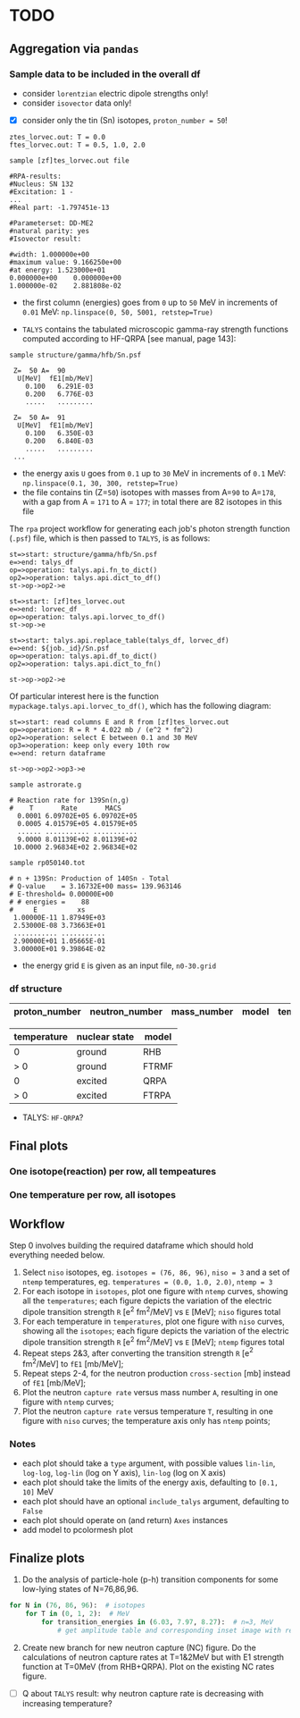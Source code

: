 # TODO


## Aggregation via `pandas`


### Sample data to be included in the overall df

- consider `lorentzian` electric dipole strengths only!
- consider `isovector` data only!
- [x] consider only the tin (Sn) isotopes, `proton_number = 50`!


```
ztes_lorvec.out: T = 0.0
ftes_lorvec.out: T = 0.5, 1.0, 2.0
```


```
sample [zf]tes_lorvec.out file
```
```
#RPA-results:
#Nucleus: SN 132
#Excitation: 1 -
...
#Real part: -1.797451e-13

#Parameterset: DD-ME2
#natural parity: yes
#Isovector result:

#width: 1.000000e+00
#maximum value: 9.166250e+00
#at energy: 1.523000e+01
0.000000e+00	0.000000e+00
1.000000e-02	2.881808e-02
```
- the first column (energies) goes from `0` up to `50` MeV in increments of `0.01` MeV: `np.linspace(0, 50, 5001, retstep=True)`


- `TALYS` contains the tabulated microscopic gamma-ray strength functions computed according to HF-QRPA [see manual, page 143]:
```
sample structure/gamma/hfb/Sn.psf
```
```
 Z=  50 A=  90
  U[MeV]  fE1[mb/MeV]
    0.100   6.291E-03
    0.200   6.776E-03
    .....   .........
    
 Z=  50 A=  91
  U[MeV]  fE1[mb/MeV]
    0.100   6.350E-03
    0.200   6.840E-03
    .....   .........
 ...
```
- the energy axis `U` goes from `0.1` up to `30` MeV in increments of `0.1` MeV: `np.linspace(0.1, 30, 300, retstep=True)`
- the file contains tin (Z=`50`) isotopes with masses from A=`90` to A=`178`, with a gap from A = `171` to A = `177`; in total there are 82 isotopes in this file

The `rpa` project workflow for generating each job's photon strength function (`.psf`) file, which is then passed to `TALYS`, is as follows:

```flow
st=>start: structure/gamma/hfb/Sn.psf
e=>end: talys_df
op=>operation: talys.api.fn_to_dict()
op2=>operation: talys.api.dict_to_df()
st->op->op2->e
```

```flow
st=>start: [zf]tes_lorvec.out
e=>end: lorvec_df
op=>operation: talys.api.lorvec_to_df()
st->op->e
```

```flow
st=>start: talys.api.replace_table(talys_df, lorvec_df)
e=>end: ${job._id}/Sn.psf
op=>operation: talys.api.df_to_dict()
op2=>operation: talys.api.dict_to_fn()

st->op->op2->e
```

Of particular interest here is the function `mypackage.talys.api.lorvec_to_df()`, which has the following diagram:

```flow
st=>start: read columns E and R from [zf]tes_lorvec.out
op=>operation: R = R * 4.022 mb / (e^2 * fm^2)
op2=>operation: select E between 0.1 and 30 MeV
op3=>operation: keep only every 10th row
e=>end: return dataframe

st->op->op2->op3->e
```

```
sample astrorate.g
```
```
# Reaction rate for 139Sn(n,g)
#    T       Rate       MACS
  0.0001 6.09702E+05 6.09702E+05
  0.0005 4.01579E+05 4.01579E+05
  ...... ........... ...........
  9.0000 8.01139E+02 8.01139E+02
 10.0000 2.96834E+02 2.96834E+02 
```

```
sample rp050140.tot
```
```
# n + 139Sn: Production of 140Sn - Total
# Q-value    = 3.16732E+00 mass= 139.963146
# E-threshold= 0.00000E+00
# # energies =    88
#     E          xs
 1.00000E-11 1.87949E+03
 2.53000E-08 3.73663E+01
 ........... ...........
 2.90000E+01 1.05665E-01
 3.00000E+01 9.39864E-02
```
- the energy grid `E` is given as an input file, `n0-30.grid`


### df structure

| proton_number | neutron_number | mass_number | model | temperature | excitation_energy | neutron_energy | strength_function_fm | strength_function_mb | cross_section | capture_rate |
| ------------- | -------------- | ----------- | ----- | ----------- | ----------------- | -------------- | -------------------- | -------------------- | ------------- | ------------ |



| temperature | nuclear state | model |
| ----------- | ------------- | ----- |
| 0           |  ground       | RHB   |
| > 0         |  ground       | FTRMF |
| 0           |  excited      | QRPA  |
| > 0         |  excited      | FTRPA |


- TALYS: `HF-QRPA`?

## Final plots

### One isotope(reaction) per row, all tempeatures
<!-- ![one isotope per row](https://i.imgur.com/N387UZa.png) -->

### One temperature per row, all isotopes
<!-- ![one temperature per row](https://i.imgur.com/HlsNRnn.png) -->

## Workflow

Step 0 involves building the required dataframe which should hold everything needed below.

1. Select `niso` isotopes, eg. `isotopes = (76, 86, 96)`, `niso = 3` and a set of `ntemp` temperatures, eg. `temperatures = (0.0, 1.0, 2.0)`, `ntemp = 3`
2. For each isotope in `isotopes`, plot one figure with `ntemp` curves, showing all the `temperatures`; each figure depicts the variation of the electric dipole transition strength `R` [e${}^{2}$ fm${}^{2}$/MeV] vs `E` [MeV]; `niso` figures total
3. For each temperature in `temperatures`, plot one figure with `niso` curves, showing all the `isotopes`; each figure depicts the variation of the electric dipole transition strength `R` [e${}^{2}$ fm${}^{2}$/MeV] vs `E` [MeV]; `ntemp` figures total
4. Repeat steps 2&3, after converting the transition strength `R` [e${}^{2}$ fm${}^{2}$/MeV] to `fE1` [mb/MeV];
5. Repeat steps 2-4, for the neutron production `cross-section` [mb] instead of `fE1` [mb/MeV];
6. Plot the neutron `capture rate` versus mass number `A`, resulting in one figure with `ntemp` curves;
7. Plot the neutron `capture rate` versus temperature `T`, resulting in one figure with `niso` curves; the temperature axis only has `ntemp` points;

### Notes

- each plot should take a `type` argument, with possible values `lin-lin`, `log-log`, `log-lin` (log on Y axis), `lin-log` (log on X axis)
- each plot should take the limits of the energy axis, defaulting to `[0.1, 10]` MeV
- each plot should have an optional `include_talys` argument, defaulting to `False`
- each plot should operate on (and return) `Axes` instances
- add model to pcolormesh plot

## Finalize plots

1. Do the analysis of particle-hole (p-h) transition components
   for some low-lying states of N=76,86,96.
   
```python
for N in (76, 86, 96):  # isotopes
    for T in (0, 1, 2):  # MeV
        for transition_energies in (6.03, 7.97, 8.27):  # n=3, MeV
            # get amplitude table and corresponding inset image with red line                                                       
```    

2. Create new branch for new neutron capture (NC) figure.
   Do the calculations of neutron capture rates at T=1&2MeV
   but with E1 strength function at T=0MeV (from RHB+QRPA).
   Plot on the existing NC rates figure.

- [ ] Q about `TALYS` result: why neutron capture rate is decreasing with increasing temperature?
